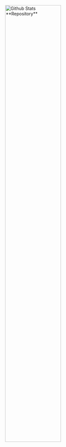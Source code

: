 <!-- ### Hi there! -->

<a href="https://github.com/afridho/">
  <img width="60%" src="https://github-readme-stats-ridho.vercel.app/api?username=afridho&show_icons=true&count_private=true&include_all_commits=true&line_height=25&custom_title=GitHub%20Stats&theme=swift" alt="Github Stats **Repository**" />
</a>
